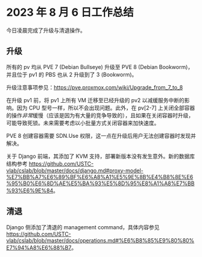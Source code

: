 # 2023 年 8 月 6 日工作总结

今日凌晨完成了升级与清退操作。

## 升级

所有的 pv 均从 PVE 7 (Debian Bullseye) 升级至 PVE 8 (Debian Bookworm)，并且位于 pv1 的 PBS 也从 2 升级到了 3 (Bookworm)。

升级注意事项参见：<https://pve.proxmox.com/wiki/Upgrade_from_7_to_8>

在升级 pv1 前，将 pv1 上所有 VM 迁移至已经升级的 pv2 以减缓服务中断的影响。因为 CPU 型号一样，所以不会出现问题。此外，在 pv\[2-7\] 上关闭全部容器的操作*非常*缓慢（应该是因为有大量的竞争导致的），且如果在关闭容器时升级，可能导致死锁。未来需要考虑以小批量方式关闭容器来加快速度。

PVE 8 创建容器需要 SDN.Use 权限，这一点在升级后用户无法创建容器时发现并解决。

关于 Django 前端，其添加了 KVM 支持，部署新版本没有发生意外。新的数据库结构参考 <https://github.com/USTC-vlab/cslab/blob/master/docs/django.md#proxy-model-%E7%BB%A7%E6%89%BF%E6%A8%A1%E5%9E%8B%E4%B8%8E%E6%95%B0%E6%8D%AE%E5%BA%93%E5%8D%95%E8%A1%A8%E7%BB%93%E6%9E%84>。

## 清退

Django 侧添加了清退的 management command，具体内容参见 <https://github.com/USTC-vlab/cslab/blob/master/docs/operations.md#%E6%B8%85%E9%80%80%E7%94%A8%E6%88%B7>。
